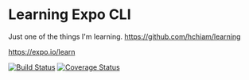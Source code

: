 # Learning Expo CLI

Just one of the things I'm learning. <https://github.com/hchiam/learning>

<https://expo.io/learn>

[![Build Status](https://travis-ci.org/hchiam/learning-expo-cli.svg?branch=master)](https://travis-ci.org/hchiam/learning-expo-cli) [![Coverage Status](https://coveralls.io/repos/github/hchiam/learning-expo-cli/badge.svg?branch=master)](https://coveralls.io/github/hchiam/learning-expo-cli?branch=master)
